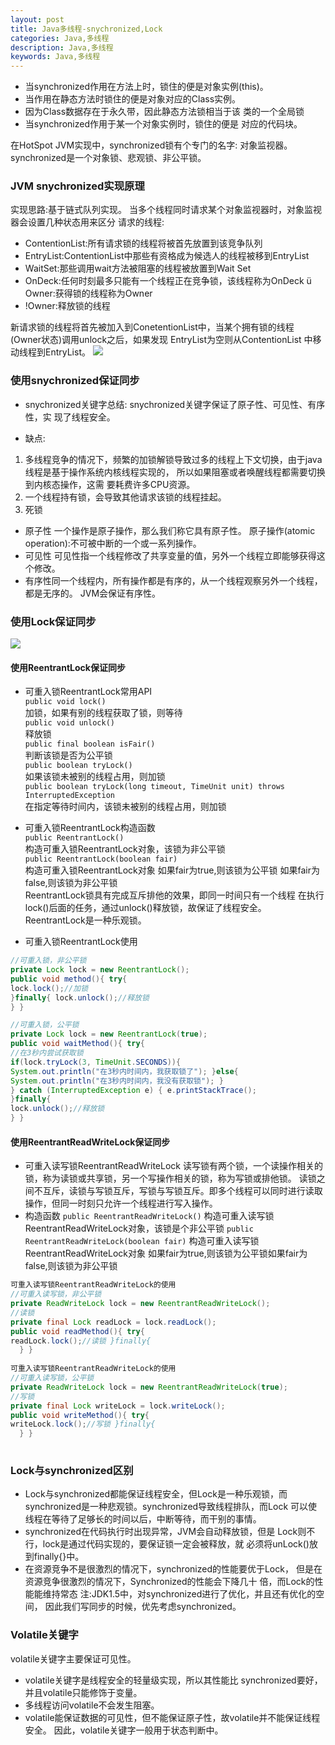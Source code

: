```yaml
---
layout: post
title: Java多线程-snychronized,Lock
categories: Java,多线程
description: Java,多线程
keywords: Java,多线程
---
```


* 当synchronized作用在方法上时，锁住的便是对象实例(this)。
* 当作用在静态方法时锁住的便是对象对应的Class实例。
* 因为Class数据存在于永久带，因此静态方法锁相当于该 类的一个全局锁
* 当synchronized作用于某一个对象实例时，锁住的便是 对应的代码块。

在HotSpot JVM实现中，synchronized锁有个专门的名字: 对象监视器。
synchronized是一个对象锁、悲观锁、非公平锁。

### JVM snychronized实现原理
 实现思路:基于链式队列实现。
 当多个线程同时请求某个对象监视器时，对象监视器会设置几种状态用来区分
请求的线程:
* ContentionList:所有请求锁的线程将被首先放置到该竞争队列
* EntryList:ContentionList中那些有资格成为候选人的线程被移到EntryList
* WaitSet:那些调用wait方法被阻塞的线程被放置到Wait Set
* OnDeck:任何时刻最多只能有一个线程正在竞争锁，该线程称为OnDeck ü Owner:获得锁的线程称为Owner
* !Owner:释放锁的线程

新请求锁的线程将首先被加入到ConetentionList中，当某个拥有锁的线程 (Owner状态)调用unlock之后，如果发现 EntryList为空则从ContentionList 中移动线程到EntryList。
![](https://xflovemoney.github.io/images/blog/QQ20170608-150538@2x.png)


### 使用snychronized保证同步

* snychronized关键字总结:
snychronized关键字保证了原子性、可见性、有序性，实 现了线程安全。

* 缺点: 
1. 多线程竞争的情况下，频繁的加锁解锁导致过多的线程上下文切换，由于java线程是基于操作系统内核线程实现的， 所以如果阻塞或者唤醒线程都需要切换到内核态操作，这需
要耗费许多CPU资源。 
2. 一个线程持有锁，会导致其他请求该锁的线程挂起。 
3. 死锁

* 原子性 一个操作是原子操作，那么我们称它具有原子性。
原子操作(atomic operation):不可被中断的一个或一系列操作。
* 可见性 可见性指一个线程修改了共享变量的值，另外一个线程立即能够获得这个修改。 
* 有序性同一个线程内，所有操作都是有序的，从一个线程观察另外一个线程，都是无序的。
JVM会保证有序性。

### 使用Lock保证同步
![](https://xflovemoney.github.io/images/blog/QQ20170608-150810@2x.png)


#### 使用ReentrantLock保证同步
* 可重入锁ReentrantLock常用API  
```public void lock()```  
加锁，如果有别的线程获取了锁，则等待  
```public void unlock()```  
释放锁  
```public final boolean isFair()```  
判断该锁是否为公平锁  
```public boolean tryLock()```  
如果该锁未被别的线程占用，则加锁  
```public boolean tryLock(long timeout, TimeUnit unit) throws InterruptedException```  
 在指定等待时间内，该锁未被别的线程占用，则加锁  
 
* 可重入锁ReentrantLock构造函数  
```public ReentrantLock()```  
构造可重入锁ReentrantLock对象，该锁为非公平锁  
```public ReentrantLock(boolean fair)```  
构造可重入锁ReentrantLock对象 如果fair为true,则该锁为公平锁 如果fair为false,则该锁为非公平锁  
ReentrantLock锁具有完成互斥排他的效果，即同一时间只有一个线程 在执行lock()后面的任务，通过unlock()释放锁，故保证了线程安全。  
ReentrantLock是一种乐观锁。  

* 可重入锁ReentrantLock使用  
```java
//可重入锁，非公平锁
private Lock lock = new ReentrantLock();
public void method(){ try{
lock.lock();//加锁
}finally{ lock.unlock();//释放锁
} }

//可重入锁，公平锁  
private Lock lock = new ReentrantLock(true);
public void waitMethod(){ try{
//在3秒内尝试获取锁
if(lock.tryLock(3, TimeUnit.SECONDS)){
System.out.println("在3秒内时间内，我获取锁了"); }else{
System.out.println("在3秒内时间内，我没有获取锁"); }
} catch (InterruptedException e) { e.printStackTrace();
}finally{
lock.unlock();//释放锁
} }
```

#### 使用ReentrantReadWriteLock保证同步

* 可重入读写锁ReentrantReadWriteLock
读写锁有两个锁，一个读操作相关的锁，称为读锁或共享锁，另一个写操作相关的锁，称为写锁或排他锁。
读锁之间不互斥，读锁与写锁互斥，写锁与写锁互斥。即多个线程可以同时进行读取操作，但同一时刻只允许一个线程进行写入操作。
* 构造函数
```public ReentrantReadWriteLock()```
 构造可重入读写锁ReentrantReadWriteLock对象，该锁是个非公平锁
```public ReentrantReadWriteLock(boolean fair)```
构造可重入读写锁ReentrantReadWriteLock对象 如果fair为true,则该锁为公平锁如果fair为false,则该锁为非公平锁

```java
可重入读写锁ReentrantReadWriteLock的使用
//可重入读写锁，非公平锁
private ReadWriteLock lock = new ReentrantReadWriteLock();
//读锁
private final Lock readLock = lock.readLock();
public void readMethod(){ try{
readLock.lock();//读锁 }finally{
  } }
  
可重入读写锁ReentrantReadWriteLock的使用
//可重入读写锁，公平锁
private ReadWriteLock lock = new ReentrantReadWriteLock(true);
//写锁
private final Lock writeLock = lock.writeLock();
public void writeMethod(){ try{
writeLock.lock();//写锁 }finally{
  } }
    
```
### Lock与synchronized区别
* Lock与synchronized都能保证线程安全，但Lock是一种乐观锁，而 synchronized是一种悲观锁。synchronized导致线程排队，而Lock 可以使线程在等待了足够长的时间以后，中断等待，而干别的事情。
* synchronized在代码执行时出现异常，JVM会自动释放锁，但是 Lock则不行，lock是通过代码实现的，要保证锁一定会被释放，就 必须将unLock()放到finally{}中。
* 在资源竞争不是很激烈的情况下，synchronized的性能要优于Lock， 但是在资源竞争很激烈的情况下，Synchronized的性能会下降几十 倍，而Lock的性能能维持常态
注:JDK1.5中，对synchronized进行了优化，并且还有优化的空间， 因此我们写同步的时候，优先考虑synchronized。

### Volatile关键字
volatile关键字主要保证可见性。
* volatile关键字是线程安全的轻量级实现，所以其性能比 synchronized要好，并且volatile只能修饰于变量。
* 多线程访问volatile不会发生阻塞。
* volatile能保证数据的可见性，但不能保证原子性，故volatile并不能保证线程安全。 因此，volatile关键字一般用于状态判断中。
  
  
